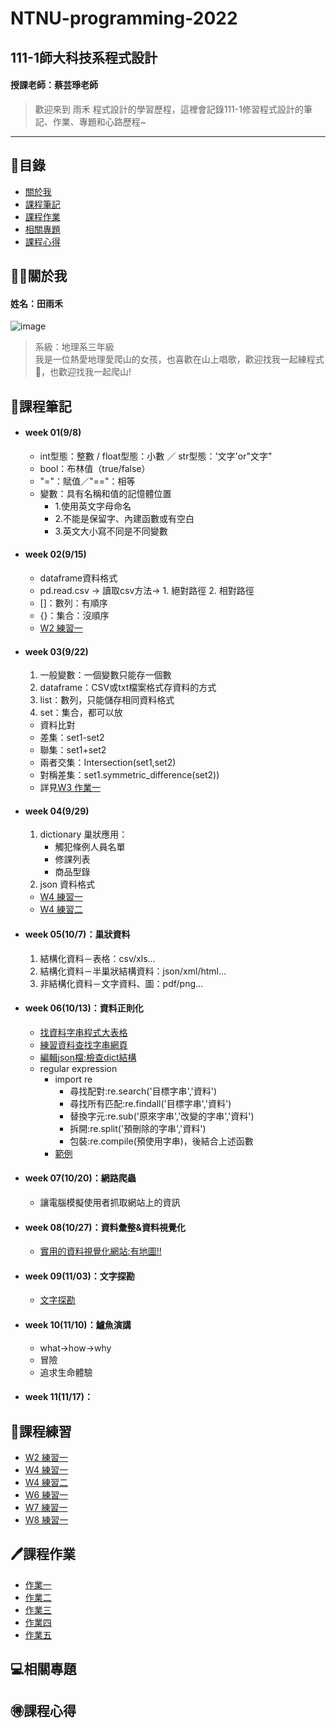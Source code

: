 # NTNU-programming-2022
## 111-1師大科技系程式設計  
#### 授課老師：蔡芸琤老師

>歡迎來到 雨禾 程式設計的學習歷程，這裡會記錄111-1修習程式設計的筆記、作業、專題和心路歷程~
***

## 📜目錄
- [關於我](#關於我)
- [課程筆記](#課程筆記)
- [課程作業](#課程作業)
- [相關專題](#相關專題)
- [課程心得](#課程心得)

## 🙋‍♀️關於我
#### 姓名：田雨禾
![image](https://github.com/YU-HE-TIEN/PL/blob/main/self-intro.jpg?raw=true)
>系級：地理系三年級</br>
>我是一位熱愛地理愛爬山的女孩，也喜歡在山上唱歌，歡迎找我一起練程式🥲，也歡迎找我一起爬山!

## 📘課程筆記
- #### week 01(9/8)
  - int型態：整數 / float型態：小數 ／ str型態：'文字'or"文字"
  - bool：布林值（true/false）
  - "="：賦值／"=="：相等
  - 變數：具有名稱和值的記憶體位置
    - 1.使用英文字母命名
    - 2.不能是保留字、內建函數或有空白
    - 3.英文大小寫不同是不同變數
- #### week 02(9/15)
  - dataframe資料格式
  - pd.read.csv -> 讀取csv方法-> 1. 絕對路徑 2. 相對路徑
  - []：數列：有順序
  - {}：集合：沒順序
  - [W2 練習一](https://github.com/YU-HE-TIEN/PL/blob/main/practice/week02_practice01.ipynb)
- #### week 03(9/22)
  1. 一般變數：一個變數只能存一個數
  2. dataframe：CSV或txt檔案格式存資料的方式
  3. list：數列，只能儲存相同資料格式
  4. set：集合，都可以放
    - 資料比對
    - 差集：set1-set2 
    - 聯集：set1+set2 
    - 兩者交集：Intersection(set1,set2) 
    - 對稱差集：set1.symmetric_difference(set2))
    - 詳見[W3 作業一](https://github.com/YU-HE-TIEN/PL/blob/main/homework/Week03_homework01.ipynb)
- #### week 04(9/29)
  1. dictionary 巢狀應用：
     - 觸犯條例人員名單
     - 修課列表
     - 商品型錄
  2. json 資料格式
  - [W4 練習一](https://github.com/YU-HE-TIEN/PL/blob/main/practice/week04_practice01.ipynb)
  - [W4 練習二](https://github.com/YU-HE-TIEN/PL/blob/main/practice/week04_practice02.ipynb)
- #### week 05(10/7)：巢狀資料
  1. 結構化資料－表格：csv/xls...
  2. 結構化資料－半巢狀結構資料：json/xml/html...
  3. 非結構化資料－文字資料、圖：pdf/png...
- #### week 06(10/13)：資料正則化
    - [找資料字串程式大表格](http://perso.ens-lyon.fr/lise.vaudor/strings-et-expressions-regulieres/?fbclid=IwAR0IHvNKp43Qrfo0TqpolYPpMUfViSrCBDY8SmBveKm01yZ6PzHPxspVaNI)
    - [練習資料查找字串網頁](https://www.google.com/url?q=https://regexr.com/&sa=D&source=editors&ust=1665624637181435&usg=AOvVaw2OlkT5ZPwv2qGOwedi1gg1)
    - [編輯json檔:檢查dict結構](https://jsoncrack.com/editor)
  - regular expression
    - import re
      - 尋找配對:re.search('目標字串','資料')
      - 尋找所有匹配:re.findall('目標字串','資料')
      - 替換字元:re.sub('原來字串','改變的字串','資料')
      - 拆開:re.split('預刪除的字串','資料')
      - 包裝:re.compile(預使用字串)，後結合上述函數
    - [範例](https://github.com/pecu/LawTech/blob/main/Learning-Materials/C3_Python_%E8%B3%87%E6%96%99%E6%AD%A3%E8%A6%8F%E5%8C%96/python_%E8%B3%87%E6%96%99%E6%AD%A3%E5%89%87%E5%8C%96_code.ipynb)
- #### week 07(10/20)：網路爬蟲
     - 讓電腦模擬使用者抓取網站上的資訊
- #### week 08(10/27)：資料彙整&資料視覺化
     - [實用的資料視覺化網站:有地圖!!](https://www.google.com/url?q=https://plotly.com/python/&sa=D&source=editors&ust=1667009293913850&usg=AOvVaw1cRoMdl0wPqFmnif6cbLsf)
- #### week 09(11/03)：文字探勘
     - [文字探勘](https://www.youtube.com/watch?v=HGPPoaBxyb0)
- #### week 10(11/10)：鱸魚演講
     - what->how->why
     - 冒險
     - 追求生命體驗
- #### week 11(11/17)：


## 📝課程練習
  - [W2 練習一](https://github.com/YU-HE-TIEN/PL/blob/main/practice/week02_practice01.ipynb)
  - [W4 練習一](https://github.com/YU-HE-TIEN/PL/blob/main/practice/week04_practice01.ipynb) 
  - [W4 練習二](https://github.com/YU-HE-TIEN/PL/blob/main/practice/week04_practice02.ipynb)
  - [W6 練習一](https://github.com/YU-HE-TIEN/PL/blob/main/practice/week06_practice01.ipynb)
  - [W7 練習一](https://github.com/YU-HE-TIEN/PL/blob/main/practice/week07_practice01.ipynb)
  - [W8 練習一](https://github.com/YU-HE-TIEN/PL/blob/main/practice/week08_practice01.ipynb)

## 🖊課程作業
- [作業一](https://github.com/YU-HE-TIEN/PL/blob/main/homework/Week03_homework01.ipynb)
- [作業二](https://github.com/YU-HE-TIEN/PL/blob/main/homework/week05_homework02.ipynb)
- [作業三](https://github.com/YU-HE-TIEN/PL/blob/main/homework/week07_homework03.ipynb)
- [作業四](https://medium.com/@just_copper_cattle_786/利用python文字探勘功能分析全台景點個數及特定縣市景點關鍵詞-d2e254c39b0e)
- [作業五](https://medium.com/@just_copper_cattle_786/利用python文本共現網路分析展現花蓮縣景點熱點圖-8d9a673dcf41)

## 💻相關專題

## 🉐課程心得
